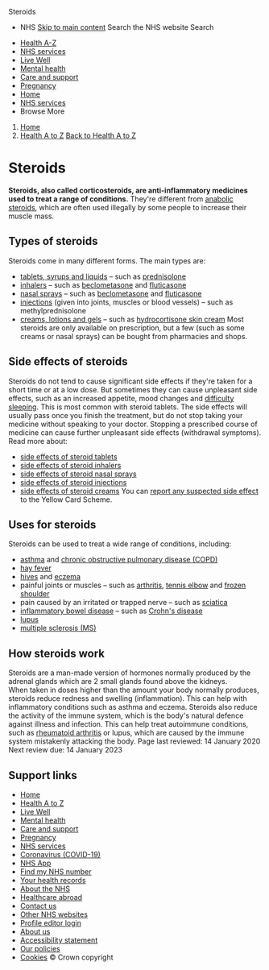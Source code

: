 
Steroids
 - NHS
[Skip to main content](#maincontent)
Search the NHS website
Search
* [Health A-Z](/conditions/)
* [NHS services](/nhs-services/)
* [Live Well](/live-well/)
* [Mental health](/mental-health/)
* [Care and support](/conditions/social-care-and-support-guide/)
* [Pregnancy](/pregnancy/)
* [Home](/)
* [NHS services](/nhs-services/)
* Browse
 More
1. [Home](/)
2. [Health A to Z](/conditions/)
[Back to 
 Health A to Z](/conditions/) 
# Steroids
**Steroids, also called corticosteroids, are anti-inflammatory medicines used to treat a range of conditions.**
They're different from [anabolic steroids](/conditions/anabolic-steroid-misuse/), which are often used illegally by some people to increase their muscle mass.
## Types of steroids
Steroids come in many different forms.
The main types are:
* [tablets, syrups and liquids](/conditions/steroid-tablets/) – such as [prednisolone](/medicines/prednisolone/)
* [inhalers](/conditions/steroid-inhalers/) – such as [beclometasone](/medicines/beclometasone-inhalers/) and [fluticasone](/medicines/fluticasone-inhalers-old/)
* [nasal sprays](/conditions/steroid-nasal-sprays/) – such as [beclometasone](/medicines/beclometasone-nasal-spray/) and [fluticasone](/medicines/fluticasone-nasal-spray-and-drops-old/)
* [injections](/conditions/steroid-injections/) (given into joints, muscles or blood vessels) – such as methylprednisolone
* [creams, lotions and gels](/conditions/topical-steroids/) – such as [hydrocortisone skin cream](/medicines/hydrocortisone-skin-cream/)
Most steroids are only available on prescription, but a few (such as some creams or nasal sprays) can be bought from pharmacies and shops.
## Side effects of steroids
Steroids do not tend to cause significant side effects if they're taken for a short time or at a low dose.
But sometimes they can cause unpleasant side effects, such as an increased appetite, mood changes and [difficulty sleeping](/conditions/insomnia/). This is most common with steroid tablets.
The side effects will usually pass once you finish the treatment, but do not stop taking your medicine without speaking to your doctor. Stopping a prescribed course of medicine can cause further unpleasant side effects (withdrawal symptoms).
Read more about:
* [side effects of steroid tablets](/conditions/steroid-tablets/#side-effects)
* [side effects of steroid inhalers](/conditions/steroid-inhalers/#side-effects)
* [side effects of steroid nasal sprays](/conditions/steroid-nasal-sprays/#side-effects)
* [side effects of steroid injections](/conditions/steroid-injections/#side-effects)
* [side effects of steroid creams](/conditions/topical-steroids/#sideeffects)
You can [report any suspected side effect](https://yellowcard.mhra.gov.uk/) to the Yellow Card Scheme.
## Uses for steroids
Steroids can be used to treat a wide range of conditions, including:
* [asthma](/conditions/asthma/) and [chronic obstructive pulmonary disease (COPD)](/conditions/chronic-obstructive-pulmonary-disease-copd/)
* [hay fever](/conditions/hay-fever/)
* [hives](/conditions/hives/) and [eczema](/conditions/atopic-eczema/)
* painful joints or muscles – such as [arthritis](/conditions/arthritis/), [tennis elbow](/conditions/tennis-elbow/) and [frozen shoulder](/conditions/frozen-shoulder/)
* pain caused by an irritated or trapped nerve – such as [sciatica](/conditions/sciatica/)
* [inflammatory bowel disease](/conditions/inflammatory-bowel-disease/) – such as [Crohn's disease](/conditions/crohns-disease/)
* [lupus](/conditions/lupus/)
* [multiple sclerosis (MS)](/conditions/multiple-sclerosis/)
## How steroids work
Steroids are a man-made version of hormones normally produced by the adrenal glands which are 2 small glands found above the kidneys.
When taken in doses higher than the amount your body normally produces, steroids reduce redness and swelling (inflammation). This can help with inflammatory conditions such as asthma and eczema.
Steroids also reduce the activity of the immune system, which is the body's natural defence against illness and infection.
This can help treat autoimmune conditions, such as [rheumatoid arthritis](/conditions/rheumatoid-arthritis/) or lupus, which are caused by the immune system mistakenly attacking the body.
 Page last reviewed: 14 January 2020  
 Next review due: 14 January 2023
 
## Support links
* [Home](/)
* [Health A to Z](/conditions/)
* [Live Well](/live-well/)
* [Mental health](/mental-health/)
* [Care and support](/conditions/social-care-and-support-guide/)
* [Pregnancy](/pregnancy/)
* [NHS services](/nhs-services/)
* [Coronavirus (COVID-19)](/conditions/coronavirus-covid-19/)
* [NHS App](/nhs-app/)
* [Find my NHS number](/nhs-services/online-services/find-nhs-number/)
* [Your health records](/using-the-nhs/about-the-nhs/your-health-records/)
* [About the NHS](/using-the-nhs/about-the-nhs/)
* [Healthcare abroad](/using-the-nhs/healthcare-abroad/apply-for-a-free-uk-global-health-insurance-card-ghic/)
* [Contact us](/contact-us/)
* [Other NHS websites](/nhs-sites/)
* [Profile editor login](/our-policies/profile-editor-login/)
* [About us](/about-us/)
* [Accessibility statement](/accessibility-statement/)
* [Our policies](/our-policies/)
* [Cookies](/our-policies/cookies-policy/)
© Crown copyright
